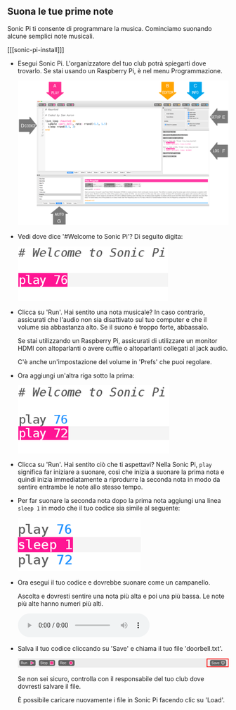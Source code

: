 ## Suona le tue prime note

Sonic Pi ti consente di programmare la musica. Cominciamo suonando alcune semplici note musicali.

[[[sonic-pi-install]]]

+ Esegui Sonic Pi. L'organizzatore del tuo club potrà spiegarti dove trovarlo. Se stai usando un Raspberry Pi, è nel menu Programmazione.
    
    ![screenshot](images/tune-GUI.png)

+ Vedi dove dice '#Welcome to Sonic Pi'? Di seguito digita:
    
    ![screenshot](images/tune-play.png)

+ Clicca su 'Run'. Hai sentito una nota musicale? In caso contrario, assicurati che l'audio non sia disattivato sul tuo computer e che il volume sia abbastanza alto. Se il suono è troppo forte, abbassalo.
    
    Se stai utilizzando un Raspberry Pi, assicurati di utilizzare un monitor HDMI con altoparlanti o avere cuffie o altoparlanti collegati al jack audio.
    
    C'è anche un'impostazione del volume in 'Prefs' che puoi regolare.

+ Ora aggiungi un'altra riga sotto la prima:
    
    ![schermata](images/tune-play2.png)

+ Clicca su 'Run'. Hai sentito ciò che ti aspettavi? Nella Sonic Pi, `play` significa far iniziare a suonare, così che inizia a suonare la prima nota e quindi inizia immediatamente a riprodurre la seconda nota in modo da sentire entrambe le note allo stesso tempo.

+ Per far suonare la seconda nota dopo la prima nota aggiungi una linea `sleep 1` in modo che il tuo codice sia simile al seguente:
    
    ![schermata](images/tune-sleep.png)

+ Ora esegui il tuo codice e dovrebbe suonare come un campanello.
    
    Ascolta e dovresti sentire una nota più alta e poi una più bassa. Le note più alte hanno numeri più alti.
    
    <div id="audio-preview" class="pdf-hidden">
    <audio controls preload> 
      <source src="resources/doorbell-1.mp3" type="audio/mpeg"> 
    Il tuo browser non supporta l'elemento <code>audio</code>. 
    </audio>
    </div>
+ Salva il tuo codice cliccando su 'Save' e chiama il tuo file 'doorbell.txt'.
    
    ![schermata](images/tune-save.png)
    
    Se non sei sicuro, controlla con il responsabile del tuo club dove dovresti salvare il file.
    
    È possibile caricare nuovamente i file in Sonic Pi facendo clic su 'Load'.
